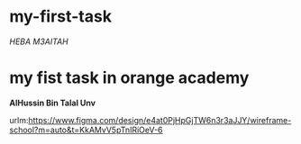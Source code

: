 # my-first-task
*HEBA M3AITAH*
# my fist task in orange academy 
**AlHussin Bin Talal Unv**

 urlm:https://www.figma.com/design/e4at0PjHpGjTW6n3r3aJJY/wireframe-school?m=auto&t=KkAMvV5pTnIRiOeV-6
